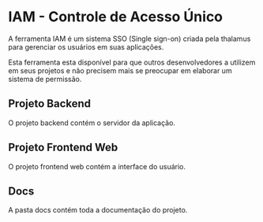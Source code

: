 # IAM - Controle de Acesso Único

A ferramenta IAM é um sistema SSO (Single sign-on) criada pela thalamus para gerenciar os usuários em suas aplicações.

Esta ferramenta esta disponível para que outros desenvolvedores a utilizem em seus projetos e não precisem mais se preocupar em elaborar um sistema de permissão.

## Projeto Backend

O projeto backend contém o servidor da aplicação.

## Projeto Frontend Web

O projeto frontend web contém a interface do usuário. 

## Docs

A pasta docs contém toda a documentação do projeto.